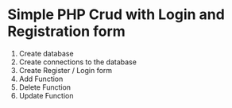 # Simple PHP Crud with Login and Registration form

1. Create database
2. Create connections to the database
3. Create Register / Login form
4. Add Function
5. Delete Function
6. Update Function
